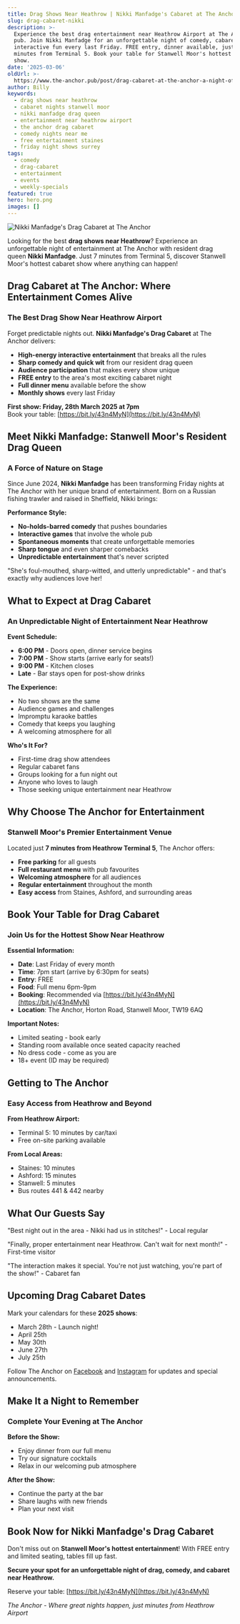 ```yaml
---
title: Drag Shows Near Heathrow | Nikki Manfadge's Cabaret at The Anchor
slug: drag-cabaret-nikki
description: >-
  Experience the best drag entertainment near Heathrow Airport at The Anchor
  pub. Join Nikki Manfadge for an unforgettable night of comedy, cabaret, and
  interactive fun every last Friday. FREE entry, dinner available, just 7
  minutes from Terminal 5. Book your table for Stanwell Moor's hottest drag
  show.
date: '2025-03-06'
oldUrl: >-
  https://www.the-anchor.pub/post/drag-cabaret-at-the-anchor-a-night-of-fun-with-nik
author: Billy
keywords:
  - drag shows near heathrow
  - cabaret nights stanwell moor
  - nikki manfadge drag queen
  - entertainment near heathrow airport
  - the anchor drag cabaret
  - comedy nights near me
  - free entertainment staines
  - friday night shows surrey
tags:
  - comedy
  - drag-cabaret
  - entertainment
  - events
  - weekly-specials
featured: true
hero: hero.png
images: []
---
```


![Nikki Manfadge's Drag Cabaret at The Anchor](/content/blog/drag-cabaret-nikki/hero.png)

Looking for the best **drag shows near Heathrow**? Experience an unforgettable night of entertainment at The Anchor with resident drag queen **Nikki Manfadge**. Just 7 minutes from Terminal 5, discover Stanwell Moor's hottest cabaret show where anything can happen!

## Drag Cabaret at The Anchor: Where Entertainment Comes Alive

### The Best Drag Show Near Heathrow Airport

Forget predictable nights out. **Nikki Manfadge's Drag Cabaret** at The Anchor delivers:

- **High-energy interactive entertainment** that breaks all the rules
- **Sharp comedy and quick wit** from our resident drag queen
- **Audience participation** that makes every show unique
- **FREE entry** to the area's most exciting cabaret night
- **Full dinner menu** available before the show
- **Monthly shows** every last Friday

**First show: Friday, 28th March 2025 at 7pm**  
Book your table: [https://bit.ly/43n4MyN](https://bit.ly/43n4MyN)

## Meet Nikki Manfadge: Stanwell Moor's Resident Drag Queen

### A Force of Nature on Stage

Since June 2024, **Nikki Manfadge** has been transforming Friday nights at The Anchor with her unique brand of entertainment. Born on a Russian fishing trawler and raised in Sheffield, Nikki brings:

**Performance Style:**
- **No-holds-barred comedy** that pushes boundaries
- **Interactive games** that involve the whole pub
- **Spontaneous moments** that create unforgettable memories
- **Sharp tongue** and even sharper comebacks
- **Unpredictable entertainment** that's never scripted

"She's foul-mouthed, sharp-witted, and utterly unpredictable" - and that's exactly why audiences love her!

## What to Expect at Drag Cabaret

### An Unpredictable Night of Entertainment Near Heathrow

**Event Schedule:**
- **6:00 PM** - Doors open, dinner service begins
- **7:00 PM** - Show starts (arrive early for seats!)
- **9:00 PM** - Kitchen closes
- **Late** - Bar stays open for post-show drinks

**The Experience:**
- No two shows are the same
- Audience games and challenges
- Impromptu karaoke battles
- Comedy that keeps you laughing
- A welcoming atmosphere for all

**Who's It For?**
- First-time drag show attendees
- Regular cabaret fans
- Groups looking for a fun night out
- Anyone who loves to laugh
- Those seeking unique entertainment near Heathrow

## Why Choose The Anchor for Entertainment

### Stanwell Moor's Premier Entertainment Venue

Located just **7 minutes from Heathrow Terminal 5**, The Anchor offers:

- **Free parking** for all guests
- **Full restaurant menu** with pub favourites
- **Welcoming atmosphere** for all audiences
- **Regular entertainment** throughout the month
- **Easy access** from Staines, Ashford, and surrounding areas

## Book Your Table for Drag Cabaret

### Join Us for the Hottest Show Near Heathrow

**Essential Information:**
- **Date**: Last Friday of every month
- **Time**: 7pm start (arrive by 6:30pm for seats)
- **Entry**: FREE
- **Food**: Full menu 6pm-9pm
- **Booking**: Recommended via [https://bit.ly/43n4MyN](https://bit.ly/43n4MyN)
- **Location**: The Anchor, Horton Road, Stanwell Moor, TW19 6AQ

**Important Notes:**
- Limited seating - book early
- Standing room available once seated capacity reached
- No dress code - come as you are
- 18+ event (ID may be required)

## Getting to The Anchor

### Easy Access from Heathrow and Beyond

**From Heathrow Airport:**
- Terminal 5: 10 minutes by car/taxi
- Free on-site parking available

**From Local Areas:**
- Staines: 10 minutes
- Ashford: 15 minutes
- Stanwell: 5 minutes
- Bus routes 441 & 442 nearby

## What Our Guests Say

"Best night out in the area - Nikki had us in stitches!" - Local regular

"Finally, proper entertainment near Heathrow. Can't wait for next month!" - First-time visitor

"The interaction makes it special. You're not just watching, you're part of the show!" - Cabaret fan

## Upcoming Drag Cabaret Dates

Mark your calendars for these **2025 shows**:
- March 28th - Launch night!
- April 25th
- May 30th
- June 27th
- July 25th

Follow The Anchor on [Facebook](https://www.facebook.com/theanchorpubsm) and [Instagram](https://www.instagram.com/theanchor.pub/) for updates and special announcements.

## Make It a Night to Remember

### Complete Your Evening at The Anchor

**Before the Show:**
- Enjoy dinner from our full menu
- Try our signature cocktails
- Relax in our welcoming pub atmosphere

**After the Show:**
- Continue the party at the bar
- Share laughs with new friends
- Plan your next visit

## Book Now for Nikki Manfadge's Drag Cabaret

Don't miss out on **Stanwell Moor's hottest entertainment**! With FREE entry and limited seating, tables fill up fast.

**Secure your spot for an unforgettable night of drag, comedy, and cabaret near Heathrow.**

Reserve your table: [https://bit.ly/43n4MyN](https://bit.ly/43n4MyN)

*The Anchor - Where great nights happen, just minutes from Heathrow Airport*
